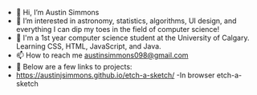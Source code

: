- 👋 Hi, I’m Austin Simmons
- 👀 I’m interested in astronomy, statistics, algorithms, UI design, and everything I can dip my toes in the field of computer science!
- 🌱 I'm a 1st year computer science student at the University of Calgary. Learning CSS, HTML, JavaScript, and Java.
- 📫 How to reach me austinsimmons098@gmail.com
- 💞️ Below are a few links to projects:
-    https://austinjsimmons.github.io/etch-a-sketch/ -In browser etch-a-sketch

<!--
**AustinJSimmons/AustinJSimmons** is a ✨ _special_ ✨ repository because its `README.md` (this file) appears on your GitHub profile.

Here are some ideas to get you started:

- 🔭 I’m currently working on ...
- 🌱 I’m currently learning ...
- 👯 I’m looking to collaborate on ...
- 🤔 I’m looking for help with ...
- 💬 Ask me about ...
- 📫 How to reach me: ...
- 😄 Pronouns: ...
- ⚡ Fun fact: ...
-->
